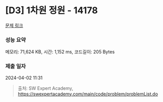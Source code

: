# [D3] 1차원 정원 - 14178 

[문제 링크](https://swexpertacademy.com/main/code/problem/problemDetail.do?contestProbId=AX_N3oSqcyUDFARi) 

### 성능 요약

메모리: 71,624 KB, 시간: 1,152 ms, 코드길이: 205 Bytes

### 제출 일자

2024-04-02 11:31



> 출처: SW Expert Academy, https://swexpertacademy.com/main/code/problem/problemList.do